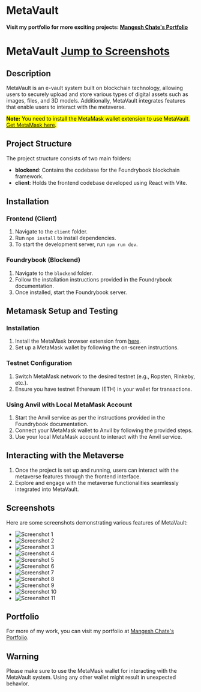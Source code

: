 # MetaVault

**Visit my portfolio for more exciting projects: [Mangesh Chate's Portfolio](https://mangeshchate.netlify.app/)**

# MetaVault [Jump to Screenshots](#screenshots)

## Description

MetaVault is an e-vault system built on blockchain technology, allowing users to securely upload and store various types of digital assets such as images, files, and 3D models. Additionally, MetaVault integrates features that enable users to interact with the metaverse.

<mark style="background-color: yellow;">**Note:** You need to install the MetaMask wallet extension to use MetaVault. [Get MetaMask here](https://metamask.io/download.html).</mark>

## Project Structure

The project structure consists of two main folders:

- **blockend**: Contains the codebase for the Foundrybook blockchain framework.
- **client**: Holds the frontend codebase developed using React with Vite.

## Installation

### Frontend (Client)

1. Navigate to the `client` folder.
2. Run `npm install` to install dependencies.
3. To start the development server, run `npm run dev`.

### Foundrybook (Blockend)

1. Navigate to the `blockend` folder.
2. Follow the installation instructions provided in the Foundrybook documentation.
3. Once installed, start the Foundrybook server.

## Metamask Setup and Testing

### Installation

1. Install the MetaMask browser extension from [here](https://metamask.io/download.html).
2. Set up a MetaMask wallet by following the on-screen instructions.

### Testnet Configuration

1. Switch MetaMask network to the desired testnet (e.g., Ropsten, Rinkeby, etc.).
2. Ensure you have testnet Ethereum (ETH) in your wallet for transactions.

### Using Anvil with Local MetaMask Account

1. Start the Anvil service as per the instructions provided in the Foundrybook documentation.
2. Connect your MetaMask wallet to Anvil by following the provided steps.
3. Use your local MetaMask account to interact with the Anvil service.

## Interacting with the Metaverse

1. Once the project is set up and running, users can interact with the metaverse features through the frontend interface.
2. Explore and engage with the metaverse functionalities seamlessly integrated into MetaVault.

## Screenshots

Here are some screenshots demonstrating various features of MetaVault:

- ![Screenshot 1](client/public/1.png)
- ![Screenshot 2](client/public/2.png)
- ![Screenshot 3](client/public/3.png)
- ![Screenshot 4](client/public/4.png)
- ![Screenshot 5](client/public/5.png)
- ![Screenshot 6](client/public/6.png)
- ![Screenshot 7](client/public/7.png)
- ![Screenshot 8](client/public/8.png)
- ![Screenshot 9](client/public/9.png)
- ![Screenshot 10](client/public/10.png)
- ![Screenshot 11](client/public/11.png)

## Portfolio

For more of my work, you can visit my portfolio at [Mangesh Chate's Portfolio](https://mangeshchate.netlify.app/).

## Warning

Please make sure to use the MetaMask wallet for interacting with the MetaVault system. Using any other wallet might result in unexpected behavior.
